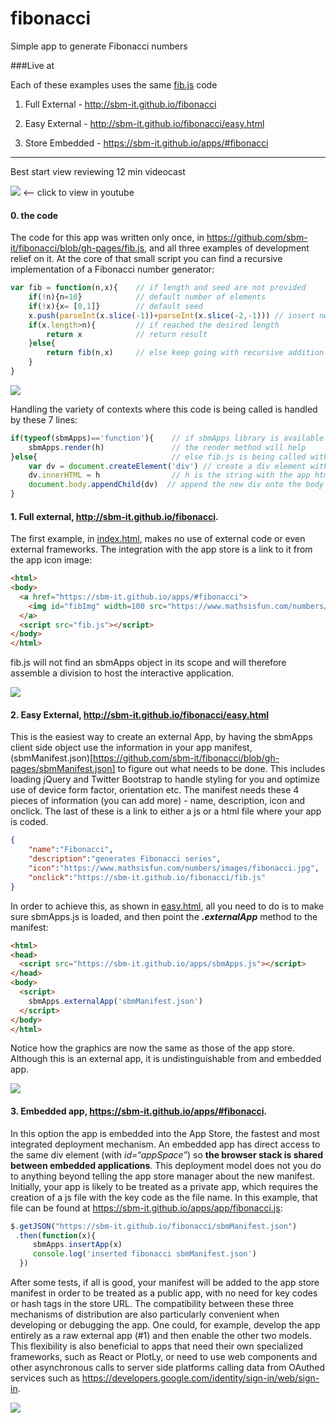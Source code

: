 # fibonacci
Simple app to generate Fibonacci numbers

###Live at

Each of these examples uses the same [fib.js](https://github.com/sbm-it/fibonacci/blob/gh-pages/fib.js) code 

1. Full External - http://sbm-it.github.io/fibonacci

2. Easy External - http://sbm-it.github.io/fibonacci/easy.html

3. Store Embedded - https://sbm-it.github.io/apps/#fibonacci

___
Best start view reviewing 12 min videocast 

[![](http://img.youtube.com/vi/ZQS3nlZMDzw/default.jpg)](http://www.youtube.com/watch?v=ZQS3nlZMDzw&vq=hd720) <— click to view in youtube

#### 0. the code

The code for this app was written only once, in https://github.com/sbm-it/fibonacci/blob/gh-pages/fib.js, and all three examples of development relief on it. At the core of that small script you can find a recursive implementation of a Fibonacci number generator:

```javascript
var fib = function(n,x){	// if length and seed are not provided
	if(!n){n=10}			// default number of elements
    if(!x){x= [0,1]}		// default seed
    x.push(parseInt(x.slice(-1))+parseInt(x.slice(-2,-1))) // insert new element as the sum of the last two
    if(x.length>n){			// if reached the desired length
        return x			// return result
    }else{
        return fib(n,x) 	// else keep going with recursive addition
    }
}
```

![](http://sbm-it.github.io/fibonacci/fib.gif)

Handling the variety of contexts where this code is being called is handled by these 7 lines:

```javascript
if(typeof(sbmApps)=='function'){ 	// if sbmApps library is available to help
	sbmApps.render(h) 				// the render method will help
}else{ 								// else fib.js is being called without any help
    var dv = document.createElement('div') // create a div element with the native method
    dv.innerHTML = h  				// h is the string with the app html
    document.body.appendChild(dv)  // append the new div onto the body
}
```

#### 1. Full external, http://sbm-it.github.io/fibonacci.

The first example, in [index.html](https://github.com/sbm-it/fibonacci/blob/gh-pages/index.html), makes no use of external code or even external frameworks. The integration with the app store is a link to it from the app icon image:

```html
<html>
<body>
  <a href="https://sbm-it.github.io/apps/#fibonacci">
    <img id="fibImg" width=100 src="https://www.mathsisfun.com/numbers/images/fibonacci.jpg">
  </a>
  <script src="fib.js"></script>
</body>
</html>
```

fib.js will not find an sbmApps object in its scope and will therefore assemble a division to host the interactive application.

![](http://sbm-it.github.io/fibonacci/snap1.png)


#### 2. Easy External, http://sbm-it.github.io/fibonacci/easy.html

This is the easiest way to create an external App, by having the sbmApps client side object use the information in your app manifest, (sbmManifest.json)[https://github.com/sbm-it/fibonacci/blob/gh-pages/sbmManifest.json] to figure out what needs to be done. This includes loading jQuery and Twitter Bootstrap to handle styling for you and optimize use of device form factor, orientation etc. The manifest needs these 4 pieces of information (you can add more) - name, description, icon and onclick. The last of these is a link to either a js or a html file where your app is coded.

```json
{
    "name":"Fibonacci",
    "description":"generates Fibonacci series",
    "icon":"https://www.mathsisfun.com/numbers/images/fibonacci.jpg",
    "onclick":"https://sbm-it.github.io/fibonacci/fib.js"
}
```

In order to achieve this, as shown in [easy.html](https://github.com/sbm-it/fibonacci/blob/gh-pages/easy.html), all you need to do is to make sure sbmApps.js is loaded, and then point the _**.externalApp**_ method to the manifest:

```html
<html>
<head>
  <script src="https://sbm-it.github.io/apps/sbmApps.js"></script>
</head>
<body>
  <script>
    sbmApps.externalApp('sbmManifest.json')
  </script>
</body>
</html>
```

Notice how the graphics are now the same as those of the app store. Although this is an external app, it is undistinguishable from and embedded app. 

![](http://sbm-it.github.io/fibonacci/snap2.png)

#### 3. Embedded app, https://sbm-it.github.io/apps/#fibonacci.

In this option the app is embedded into the App Store, the fastest and most integrated deployment mechanism. An embedded app has direct access to the same div element (with _id=“appSpace”_) so **the browser stack is shared between embedded applications**. This deployment model does not you do to anything beyond telling the app store manager about the new manifest. Initially, your app is likely to be treated as a private app, which requires the creation of a js file with the key code as the file name. In this example, that file can be found at https://sbm-it.github.io/apps/app/fibonacci.js:

```javascript
$.getJSON("https://sbm-it.github.io/fibonacci/sbmManifest.json")
 .then(function(x){
     sbmApps.insertApp(x)
     console.log('inserted fibonacci sbmManifest.json')
  })
```

After some tests, if all is good, your manifest will be added to the app store manifest in order to be treated as a public app, with no need for key codes or hash tags in the store URL. The compatibility between these three mechanisms of distribution are also particularly convenient when developing or debugging the app. One could, for example, develop the app entirely as a raw external app (#1) and then enable the other two models. This flexibility is also beneficial to apps that need their own specialized frameworks, such as React or PlotLy, or need to use web components and other asynchronous calls to server side platforms calling data from OAuthed services such as https://developers.google.com/identity/sign-in/web/sign-in.


![](http://sbm-it.github.io/fibonacci/snap3.png)

